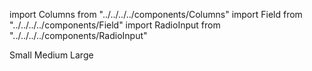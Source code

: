 import Columns from "../../../../components/Columns"
import Field from "../../../../components/Field"
import RadioInput from "../../../../components/RadioInput"

<Columns>
  <div />
  <Field label="Size">
    <div style={{ display: "grid", gap: 6 }}>
      <RadioInput name="size" value="S">Small</RadioInput>
      <RadioInput name="size" value="M">Medium</RadioInput>
      <RadioInput name="size" value="L">Large</RadioInput>
    </div>
  </Field>
</Columns>
